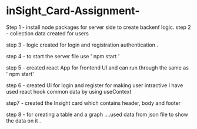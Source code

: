 # inSight_Card-Assignment-

Step 1 - install node packages for server side to create backenf logic.
step 2 - collection data created for users 

step 3 - logic created for login  and registration authentication .

step 4 - to start the server file use ' npm start '

step 5 - created react App for frontend UI and can run through the same as ' npm start'

step 6 - created UI for login and register for making user intractive I have used react hook common data by using useContext

step7 - created the Insight card which contains header, body and footer

step 8 - for creating a table and a graph ....used data from json file to show the data on it .